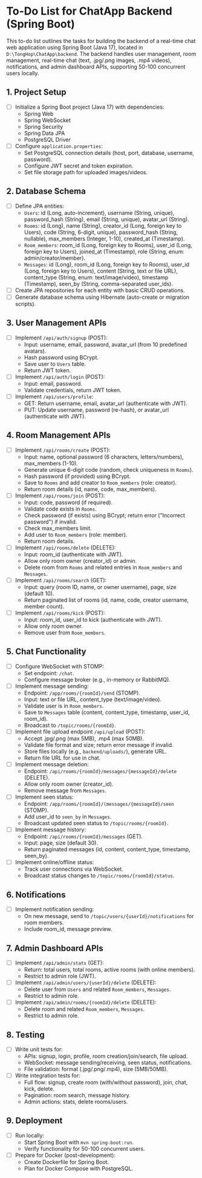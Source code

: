 # To-Do List for ChatApp Backend (Spring Boot)

This to-do list outlines the tasks for building the backend of a real-time chat web application using Spring Boot (Java 17), located in `D:\TongHop\ChatApp\backend`. The backend handles user management, room management, real-time chat (text, .jpg/.png images, .mp4 videos), notifications, and admin dashboard APIs, supporting 50-100 concurrent users locally.

## 1. Project Setup
- [ ] Initialize a Spring Boot project (Java 17) with dependencies:
  - Spring Web
  - Spring WebSocket
  - Spring Security
  - Spring Data JPA
  - PostgreSQL Driver
- [ ] Configure `application.properties`:
  - Set PostgreSQL connection details (host, port, database, username, password).
  - Configure JWT secret and token expiration.
  - Set file storage path for uploaded images/videos.

## 2. Database Schema
- [ ] Define JPA entities:
  - `Users`: id (Long, auto-increment), username (String, unique), password_hash (String), email (String, unique), avatar_url (String).
  - `Rooms`: id (Long), name (String), creator_id (Long, foreign key to Users), code (String, 6-digit, unique), password_hash (String, nullable), max_members (Integer, 1-10), created_at (Timestamp).
  - `Room_members`: room_id (Long, foreign key to Rooms), user_id (Long, foreign key to Users), joined_at (Timestamp), role (String, enum: admin/creator/member).
  - `Messages`: id (Long), room_id (Long, foreign key to Rooms), user_id (Long, foreign key to Users), content (String, text or file URL), content_type (String, enum: text/image/video), timestamp (Timestamp), seen_by (String, comma-separated user_ids).
- [ ] Create JPA repositories for each entity with basic CRUD operations.
- [ ] Generate database schema using Hibernate (auto-create or migration scripts).

## 3. User Management APIs
- [ ] Implement `/api/auth/signup` (POST):
  - Input: username, email, password, avatar_url (from 10 predefined avatars).
  - Hash password using BCrypt.
  - Save user to `Users` table.
  - Return JWT token.
- [ ] Implement `/api/auth/login` (POST):
  - Input: email, password.
  - Validate credentials, return JWT token.
- [ ] Implement `/api/users/profile`:
  - GET: Return username, email, avatar_url (authenticate with JWT).
  - PUT: Update username, password (re-hash), or avatar_url (authenticate with JWT).

## 4. Room Management APIs
- [ ] Implement `/api/rooms/create` (POST):
  - Input: name, optional password (6 characters, letters/numbers), max_members (1-10).
  - Generate unique 6-digit code (random, check uniqueness in `Rooms`).
  - Hash password (if provided) using BCrypt.
  - Save to `Rooms` and add creator to `Room_members` (role: creator).
  - Return room details (id, name, code, max_members).
- [ ] Implement `/api/rooms/join` (POST):
  - Input: code, password (if required).
  - Validate code exists in `Rooms`.
  - Check password (if exists) using BCrypt; return error ("Incorrect password") if invalid.
  - Check max_members limit.
  - Add user to `Room_members` (role: member).
  - Return room details.
- [ ] Implement `/api/rooms/delete` (DELETE):
  - Input: room_id (authenticate with JWT).
  - Allow only room owner (creator_id) or admin.
  - Delete room from `Rooms` and related entries in `Room_members` and `Messages`.
- [ ] Implement `/api/rooms/search` (GET):
  - Input: query (room ID, name, or owner username), page, size (default 10).
  - Return paginated list of rooms (id, name, code, creator username, member count).
- [ ] Implement `/api/rooms/kick` (POST):
  - Input: room_id, user_id to kick (authenticate with JWT).
  - Allow only room owner.
  - Remove user from `Room_members`.

## 5. Chat Functionality
- [ ] Configure WebSocket with STOMP:
  - Set endpoint: `/chat`.
  - Configure message broker (e.g., in-memory or RabbitMQ).
- [ ] Implement message sending:
  - Endpoint: `/app/rooms/{roomId}/send` (STOMP).
  - Input: text or file URL, content_type (text/image/video).
  - Validate user is in `Room_members`.
  - Save to `Messages` table (content, content_type, timestamp, user_id, room_id).
  - Broadcast to `/topic/rooms/{roomId}`.
- [ ] Implement file upload endpoint `/api/upload` (POST):
  - Accept .jpg/.png (max 5MB), .mp4 (max 50MB).
  - Validate file format and size; return error message if invalid.
  - Store files locally (e.g., `backend/uploads/`), generate URL.
  - Return file URL for use in chat.
- [ ] Implement message deletion:
  - Endpoint: `/api/rooms/{roomId}/messages/{messageId}/delete` (DELETE).
  - Allow only room owner (creator_id).
  - Remove message from `Messages`.
- [ ] Implement seen status:
  - Endpoint: `/app/rooms/{roomId}/(messages/{messageId}/seen` (STOMP).
  - Add user_id to `seen_by` in `Messages`.
  - Broadcast updated seen status to `/topic/rooms/{roomId}`.
- [ ] Implement message history:
  - Endpoint: `/api/rooms/{roomId}/messages` (GET).
  - Input: page, size (default 30).
  - Return paginated messages (id, content, content_type, timestamp, seen_by).
- [ ] Implement online/offline status:
  - Track user connections via WebSocket.
  - Broadcast status changes to `/topic/rooms/{roomId}/status`.

## 6. Notifications
- [ ] Implement notification sending:
  - On new message, send to `/topic/users/{userId}/notifications` for room members.
  - Include room_id, message preview.

## 7. Admin Dashboard APIs
- [ ] Implement `/api/admin/stats` (GET):
  - Return: total users, total rooms, active rooms (with online members).
  - Restrict to admin role (JWT).
- [ ] Implement `/api/admin/users/{userId}/delete` (DELETE):
  - Delete user from `Users` and related `Room_members`, `Messages`.
  - Restrict to admin role.
- [ ] Implement `/api/admin/rooms/{roomId}/delete` (DELETE):
  - Delete room and related `Room_members`, `Messages`.
  - Restrict to admin role.

## 8. Testing
- [ ] Write unit tests for:
  - APIs: signup, login, profile, room creation/join/search, file upload.
  - WebSocket: message sending/receiving, seen status, notifications.
  - File validation: format (.jpg/.png/.mp4), size (5MB/50MB).
- [ ] Write integration tests for:
  - Full flow: signup, create room (with/without password), join, chat, kick, delete.
  - Pagination: room search, message history.
  - Admin actions: stats, delete rooms/users.

## 9. Deployment
- [ ] Run locally:
  - Start Spring Boot with `mvn spring-boot:run`.
  - Verify functionality for 50-100 concurrent users.
- [ ] Prepare for Docker (post-development):
  - Create Dockerfile for Spring Boot.
  - Plan for Docker Compose with PostgreSQL.